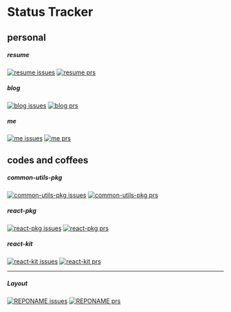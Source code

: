# Status Tracker

## personal

##### resume

[![resume issues][resume-issue-img]][resume-issue-url]
[![resume prs][resume-pr-img]][resume-pr-url]

[resume-issue-img]: https://img.shields.io/github/issues/iamdevlinph/resume.svg?style=flat-square
[resume-issue-url]: https://github.com/iamdevlinph/resume/issues
[resume-pr-img]: https://img.shields.io/github/issues-pr/iamdevlinph/resume.svg?style=flat-square
[resume-pr-url]: https://github.com/iamdevlinph/resume/pulls

##### blog

[![blog issues][blog-issue-img]][blog-issue-url]
[![blog prs][blog-pr-img]][blog-pr-url]

[blog-issue-img]: https://img.shields.io/github/issues/iamdevlinph/blog.svg?style=flat-square
[blog-issue-url]: https://github.com/iamdevlinph/blog/issues
[blog-pr-img]: https://img.shields.io/github/issues-pr/iamdevlinph/blog.svg?style=flat-square
[blog-pr-url]: https://github.com/iamdevlinph/blog/pulls

##### me

[![me issues][me-issue-img]][me-issue-url]
[![me prs][me-pr-img]][me-pr-url]

[me-issue-img]: https://img.shields.io/github/issues/iamdevlinph/me.svg?style=flat-square
[me-issue-url]: https://github.com/iamdevlinph/me/issues
[me-pr-img]: https://img.shields.io/github/issues-pr/iamdevlinph/me.svg?style=flat-square
[me-pr-url]: https://github.com/iamdevlinph/me/pulls

## codes and coffees

##### common-utils-pkg

[![common-utils-pkg issues][common-utils-pkg-issue-img]][common-utils-pkg-issue-url]
[![common-utils-pkg prs][common-utils-pkg-pr-img]][common-utils-pkg-pr-url]

[common-utils-pkg-issue-img]: https://img.shields.io/github/issues/codesandcoffees/common-utils-pkg.svg?style=flat-square
[common-utils-pkg-issue-url]: https://github.com/codesandcoffees/common-utils-pkg/issues
[common-utils-pkg-pr-img]: https://img.shields.io/github/issues-pr/codesandcoffees/common-utils-pkg.svg?style=flat-square
[common-utils-pkg-pr-url]: https://github.com/codesandcoffees/common-utils-pkg/pulls

##### react-pkg

[![react-pkg issues][react-pkg-issue-img]][react-pkg-issue-url]
[![react-pkg prs][react-pkg-pr-img]][react-pkg-pr-url]

[react-pkg-issue-img]: https://img.shields.io/github/issues/codesandcoffees/react-pkg.svg?style=flat-square
[react-pkg-issue-url]: https://github.com/codesandcoffees/react-pkg/issues
[react-pkg-pr-img]: https://img.shields.io/github/issues-pr/codesandcoffees/react-pkg.svg?style=flat-square
[react-pkg-pr-url]: https://github.com/codesandcoffees/react-pkg/pulls

##### react-kit

[![react-kit issues][react-kit-issue-img]][react-kit-issue-url]
[![react-kit prs][react-kit-pr-img]][react-kit-pr-url]

[react-kit-issue-img]: https://img.shields.io/github/issues/codesandcoffees/react-kit.svg?style=flat-square
[react-kit-issue-url]: https://github.com/codesandcoffees/react-kit/issues
[react-kit-pr-img]: https://img.shields.io/github/issues-pr/codesandcoffees/react-kit.svg?style=flat-square
[react-kit-pr-url]: https://github.com/codesandcoffees/react-kit/pulls

---

##### Layout

[![REPONAME issues][REPONAME-issue-img]][REPONAME-issue-url]
[![REPONAME prs][REPONAME-pr-img]][REPONAME-pr-url]

[REPONAME-issue-img]: https://img.shields.io/github/issues/USERNAME/REPONAME.svg?style=flat-square
[REPONAME-issue-url]: https://github.com/USERNAME/REPONAME/issues
[REPONAME-pr-img]: https://img.shields.io/github/issues-pr/USERNAME/REPONAME.svg?style=flat-square
[REPONAME-pr-url]: https://github.com/USERNAME/REPONAME/pulls
